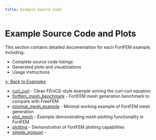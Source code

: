 ```yaml
---
title: Example Source Code
---
```


# Example Source Code and Plots

This section contains detailed documentation for each FortFEM example, including:
- Complete source code listings
- Generated plots and visualizations
- Usage instructions

[← Back to Examples](../index.html)
- [curl_curl](curl_curl.html) - Clean FEniCS-style example solving the curl-curl equation
- [fortfem_mesh_benchmark](fortfem_mesh_benchmark.html) - FortFEM mesh generation benchmark to compare with FreeFEM
- [minimal_mesh_example](minimal_mesh_example.html) - Minimal working example of FortFEM mesh generation
- [plot_mesh](plot_mesh.html) - Example demonstrating mesh plotting functionality in FortFEM
- [plotting](plotting.html) - Demonstration of FortFEM plotting capabilities
- [simple_poisson](simple_poisson.html) - 
